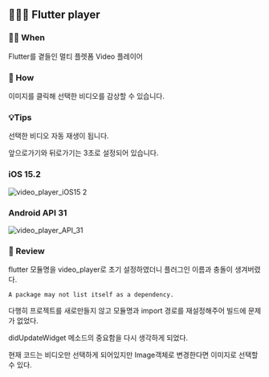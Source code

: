## 👨🏻‍🔧 Flutter player

### 🤷🏻 When
Flutter를 곁들인 멀티 플렛폼 Video 플레이어

### 🚀 How
이미지를 클릭해 선택한 비디오를 감상할 수 있습니다.

### 💡Tips
선택한 비디오 자동 재생이 됩니다.

앞으로가기와 뒤로가기는 3초로 설정되어 있습니다.

### iOS 15.2
![video_player_iOS15 2](https://user-images.githubusercontent.com/85836879/172043619-d10183c6-53fd-499c-b83f-52146e749c78.gif)

### Android API 31
![video_player_API_31](https://user-images.githubusercontent.com/85836879/172043748-c44063ab-a41e-4ecd-9501-98bb8f754d0c.gif)

### 📖 Review

flutter 모듈명을 video_player로 초기 설정하였더니 플러그인 이름과 충돌이 생겨버렸다.
    
    A package may not list itself as a dependency.

다행히 프로젝트를 새로만들지 않고 모듈명과 import 경로를 재설정해주어 빌드에 문제가 없었다.

didUpdateWidget 메소드의 중요함을 다시 생각하게 되었다.

현재 코드는 비디오만 선택하게 되어있지만 Image객체로 변경한다면 이미지로 선택할 수 있다.